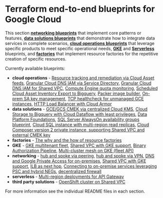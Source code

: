 # Terraform end-to-end blueprints for Google Cloud

This section **[networking blueprints](./networking/)** that implement core patterns or features, **[data solutions blueprints](./data-solutions/)** that demonstrate how to integrate data services in complete scenarios, **[cloud operations blueprints](./cloud-operations/)** that leverage specific products to meet specific operational needs, **[GKE](./gke/)** and **[Serverless](./serverless/)** blueprints, and **[factories](./factories/)** that implement resource factories for the repetitive creation of specific resources.

Currently available blueprints:

- **cloud operations** - [Resource tracking and remediation via Cloud Asset feeds](./cloud-operations/asset-inventory-feed-remediation), [Granular Cloud DNS IAM via Service Directory](./cloud-operations/dns-fine-grained-iam), [Granular Cloud DNS IAM for Shared VPC](./cloud-operations/dns-shared-vpc), [Compute Engine quota monitoring](./cloud-operations/quota-monitoring), [Scheduled Cloud Asset Inventory Export to Bigquery](./cloud-operations/scheduled-asset-inventory-export-bq), [Packer image builder](./cloud-operations/packer-image-builder), [On-prem SA key management](./cloud-operations/onprem-sa-key-management), [TCP healthcheck for unmanaged GCE instances](./cloud-operations/unmanaged-instances-healthcheck), [HTTP Load Balancer with Cloud Armor](./cloud-operations/glb_and_armor)
- **data solutions** - [GCE/GCS CMEK via centralized Cloud KMS](./data-solutions/gcs-to-bq-with-least-privileges/), [Cloud Storage to Bigquery with Cloud Dataflow with least privileges](./data-solutions/gcs-to-bq-with-least-privileges/), [Data Platform Foundations](./data-solutions/data-platform-foundations/), [SQL Server AlwaysOn availability groups blueprint](./data-solutions/sqlserver-alwayson), [Cloud SQL instance with multi-region read replicas](./data-solutions/cloudsql-multiregion/), [Cloud Composer version 2 private instance, supporting Shared VPC and external CMEK key](./data-solutions/composer-2/)
- **factories** - [The why and the how of resource factories](./factories/README.md)
- **GKE** - [GKE multitenant fleet](./gke/multitenant-fleet/), [Shared VPC with GKE support](./networking/shared-vpc-gke/), [Binary Authorization Pipeline](./gke/binauthz/), [Multi-cluster mesh on GKE (fleet API)](./gke/multi-cluster-mesh-gke-fleet-api/)
- **networking** - [hub and spoke via peering](./networking/hub-and-spoke-peering/), [hub and spoke via VPN](./networking/hub-and-spoke-vpn/), [DNS and Google Private Access for on-premises](./networking/onprem-google-access-dns/), [Shared VPC with GKE support](./networking/shared-vpc-gke/), [ILB as next hop](./networking/ilb-next-hop), [Connecting to on-premise services leveraging PSC and hybrid NEGs](./networking/psc-hybrid/), [decentralized firewall](./networking/decentralized-firewall)
- **serverless** - [Multi-region deployments for API Gateway](./serverless/api-gateway/)
- **third party solutions** - [OpenShift cluster on Shared VPC](./third-party-solutions/openshift)

For more information see the individual README files in each section.
